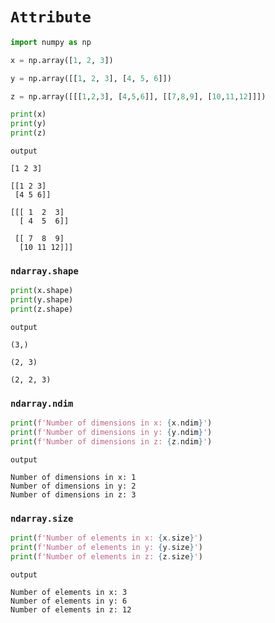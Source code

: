# `Attribute`

```python
import numpy as np

x = np.array([1, 2, 3])

y = np.array([[1, 2, 3], [4, 5, 6]])

z = np.array([[[1,2,3], [4,5,6]], [[7,8,9], [10,11,12]]])

print(x)
print(y)
print(z)
```
 `output`
```
[1 2 3]

[[1 2 3]
 [4 5 6]]
 
[[[ 1  2  3]
  [ 4  5  6]]

 [[ 7  8  9]
  [10 11 12]]]
```

### `ndarray.shape`

```python
print(x.shape)
print(y.shape)
print(z.shape)
```
`output`
```
(3,)

(2, 3)

(2, 2, 3)
```

### `ndarray.ndim`

```python
print(f'Number of dimensions in x: {x.ndim}')
print(f'Number of dimensions in y: {y.ndim}')
print(f'Number of dimensions in z: {z.ndim}')
```
`output`
```
Number of dimensions in x: 1
Number of dimensions in y: 2
Number of dimensions in z: 3
```

### `ndarray.size`

```python
print(f'Number of elements in x: {x.size}')
print(f'Number of elements in y: {y.size}')
print(f'Number of elements in z: {z.size}')
```
`output`
```
Number of elements in x: 3
Number of elements in y: 6
Number of elements in z: 12
```
